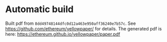 # Automatic build
Built pdf from `8dd49748144dfc0d12a463e950aff36240e7b57c`. See https://github.com/ethereum/yellowpaper/ for details.
The generated pdf is here: https://ethereum.github.io/yellowpaper/paper.pdf

